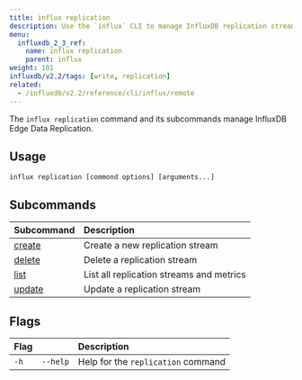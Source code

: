 ```yaml
---
title: influx replication
description: Use the `influx` CLI to manage InfluxDB replication streams.
menu:
  influxdb_2_3_ref:
    name: influx replication
    parent: influx
weight: 101
influxdb/v2.2/tags: [write, replication]
related:
  - /influxdb/v2.2/reference/cli/influx/remote
---
```


The `influx replication` command and its subcommands manage InfluxDB Edge Data Replication.

## Usage
```
influx replication [commond options] [arguments...]
```

## Subcommands
| Subcommand                                                       | Description                              |
| :--------------------------------------------------------------- | :--------------------------------------- |
| [create](/influxdb/v2.2/reference/cli/influx/replication/create) | Create a new replication stream          |
| [delete](/influxdb/v2.2/reference/cli/influx/replication/delete) | Delete a replication stream              |
| [list](/influxdb/v2.2/reference/cli/influx/replication/list)     | List all replication streams and metrics |
| [update](/influxdb/v2.2/reference/cli/influx/replication/update) | Update a replication stream              |

## Flags
| Flag |          | Description                        |
| :--- | :------- | :--------------------------------- |
| `-h` | `--help` | Help for the `replication` command |


